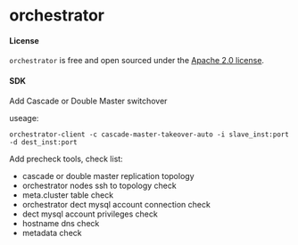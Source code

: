 # orchestrator

#### License

`orchestrator` is free and open sourced under the [Apache 2.0 license](LICENSE).

#### SDK

Add Cascade or Double Master switchover

useage:

`orchestrator-client -c cascade-master-takeover-auto -i slave_inst:port -d dest_inst:port`

Add precheck tools, check list:
- cascade or double master replication topology
- orchestrator nodes ssh to topology check
- meta.cluster table check
- orchestrator dect mysql account connection check
- dect mysql account privileges check
- hostname dns check
- metadata check
